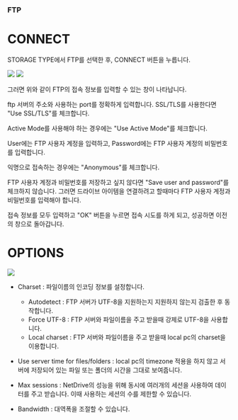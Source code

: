 ### FTP

CONNECT
==================
STORAGE TYPE에서 FTP를 선택한 후, CONNECT 버튼을 누릅니다.

<img class="markdown" src="https://doc.bdrive.com/images/ftp_config_1.jpg">


<img class="markdown" src="https://doc.bdrive.com/images/ftp_config_2.jpg">


그러면 위와 같이 FTP의 접속 정보를 입력할 수 있는 창이 나타납니다.

ftp 서버의 주소와 사용하는 port를 정확하게 입력합니다.
SSL/TLS를 사용한다면 "Use SSL/TLS"를 체크합니다.

Active Mode를 사용해야 하는 경우에는 "Use Active Mode"를 체크합니다.

User에는 FTP 사용자 계정을 입력하고, Password에는 FTP 사용자 계정의 비밀번호를 입력합니다.

익명으로 접속하는 경우에는 "Anonymous"를 체크합니다.

FTP 사용자 계정과 비밀번호를 저장하고 싶지 않다면 "Save user and password"를 체크하지 않습니다. 
그러면 드라이브 아이템을 연결하려고 할때마다 FTP 사용자 계정과 비밀번호를 입력해야 합니다.

접속 정보를 모두 입력하고 "OK" 버튼을 누르면 접속 시도를 하게 되고, 성공하면 이전의 창으로 돌아갑니다.

OPTIONS
==================

<img class="markdown" src="https://doc.bdrive.com/images/ftp_config_3.jpg">

* Charset : 파일이름의 인코딩 정보를 설정합니다. 
    * Autodetect : FTP 서버가 UTF-8을 지원하는지 지원하지 않는지 검출한 후 동작합니다.
    * Force UTF-8 : FTP 서버와 파일이름을 주고 받을때 강제로 UTF-8을 사용합니다.
    * Local charset : FTP 서버와 파일이름을 주고 받을때 local pc의 charset을 이용합니다.

* Use server time for files/folders : local pc의 timezone 적용을 하지 않고 서버에 저장되어 있는 파일 또는 폴더의 시간을 그대로 보여줍니다.

* Max sessions : NetDrive의 성능을 위해 동시에 여러개의 세션을 사용하여 데이터를 주고 받습니다. 이때 사용하는 세션의 수를 제한할 수 있습니다.

* Bandwidth : 대역폭을 조절할 수 있습니다.